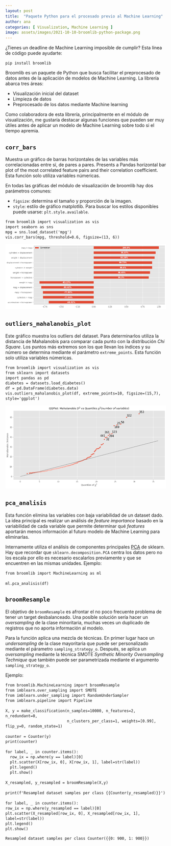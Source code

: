 ```yaml
---
layout: post
title:  "Paquete Python para el procesado previo al Machine Learning"
author: ana
categories: [ Visualization, Machine Learning ]
image: assets/images/2021-10-10-broomlib-python-package.png
---
```


¿Tienes un deadline de Machine Learning imposible de cumplir? Esta línea de código puede ayudarte:
```
pip install broomlib
```

Broomlib es un paquete de Python que busca facilitar el preprocesado de datos antes de la aplicación de modelos de Machine Learning. La librería abarca tres áreas:
- Visualización inicial del dataset
- Limpieza de datos
- Preprocesado de los datos mediante Machine learning

Como colaboradora de esta librería, principalmente en el módulo de visualización, me gustaría destacar algunas funciones que pueden ser muy útiles antes de aplicar un modelo de Machine Learning sobre todo si el tiempo apremia.

## `corr_bars`
Muestra un gráfico de barras horizontales de las variables más correlacionadas entre sí, de pares a pares. 
Presents a Pandas horizontal bar plot of the most correlated feature pairs and their correlation coefficient.
Esta función solo utiliza variables númericas.

En todas las gráficas del módulo de visualización de broomlib hay dos parámetros comunes:
- `figsize`: determina el tamaño y proporción de la imagen.
- `style`: estilo de gráfico matplotlib. Para buscar los estilos disponibles puede usarse: `plt.style.available`.

```
from broomlib import visualization as vis
import seaborn as sns
mpg = sns.load_dataset('mpg')
vis.corr_bars(mpg, threshold=0.6, figsize=(13, 6))
```

![](assets\images\2021-10-10-broomlib_corr_bars.png)


## `outliers_mahalanobis_plot`
Este gráfico muestra los outliers del dataset. Para determinarlos utiliza la distancia de Mahalanobis para comparar cada punto con la distribución *Chi Square*. Los puntos más extremos son los que llevan los índices y su número se determina mediante el parámetro `extreme_points`. Esta función solo utiliza variables númericas.

```
from broomlib import visualization as vis
from sklearn import datasets
import pandas as pd
diabetes = datasets.load_diabetes()
df = pd.DataFrame(diabetes.data)
vis.outliers_mahalanobis_plot(df, extreme_points=10, figsize=(15,7), style='ggplot')
```

![](assets/images/2021-10-10-broomlib_outliers_mahalanobis_plot.png)

## `pca_analisis`
Esta función elimina las variables con baja variabilidad de un dataset dado. La idea principal es realizar un análisis de *feature importance* basado en la variabilidad de cada variable que permite determinar qué *features* aportarán menos información al futuro modelo de Machine Learning para eliminarlas.

Internamente utiliza el análisis de componentes principales [PCA](https://scikit-learn.org/stable/modules/generated/sklearn.decomposition.PCA.html) de sklearn. Hay que recordar que `sklearn.decomposition.PCA` centra los datos pero no los escala por ello es necesario escalarlos previamente y que se encuentren en las mismas unidades.
Ejemplo:
```
from broomlib import MachineLearning as ml

ml.pca_analisis(df)
```

## `broomResample`
El objetivo de `broomResample` es afrontar el no poco frecuente problema de tener un target desbalanceado. Una posible solución sería hacer un *oversampling* de la clase minoritaria, muchas veces un duplicado de registros que no aporta información al modelo.

Para la función aplica una mezcla de técnicas. En primer lugar hace un *undersampling* de la clase mayoritaria que puede ser personalizado mediante el párametro `sampling_strategy_o`. Después, se aplica un *oversampling* mediante la técnica SMOTE *Synthetic Minority Oversampling Technique* que también puede ser parametrizada mediante el argumento `sampling_strategy_o`.

Ejemplo:

```
from broomlib.MachineLearning import broomResample
from imblearn.over_sampling import SMOTE
from imblearn.under_sampling import RandomUnderSampler
from imblearn.pipeline import Pipeline

X, y = make_classification(n_samples=10000, n_features=2, n_redundant=0, 
                           n_clusters_per_class=1, weights=[0.99], flip_y=0, random_state=1)

counter = Counter(y)
print(counter)

for label, _ in counter.items():
  row_ix = np.where(y == label)[0]
  plt.scatter(X[row_ix, 0], X[row_ix, 1], label=str(label))
  plt.legend()
  plt.show()

X_resampled, y_resampled = broomResample(X,y)

print(f'Resampled dataset samples per class {{Counter(y_resampled)}}')

for label, _ in counter.items():
row_ix = np.where(y_resampled == label)[0]
plt.scatter(X_resampled[row_ix, 0], X_resampled[row_ix, 1], label=str(label))
plt.legend()
plt.show()
```

```
Resampled dataset samples per class Counter({{0: 900, 1: 900}})
```